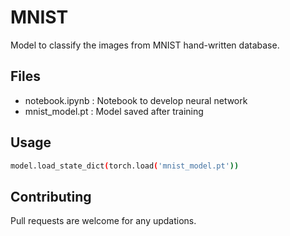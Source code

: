 # MNIST
Model to classify the images from MNIST hand-written database.

## Files

<ul>
    <li>notebook.ipynb : Notebook to develop neural network</li>
    <li>mnist_model.pt : Model saved after training</li>
</ul>

## Usage

```bash
model.load_state_dict(torch.load('mnist_model.pt'))
```
## Contributing

Pull requests are welcome for any updations. 

